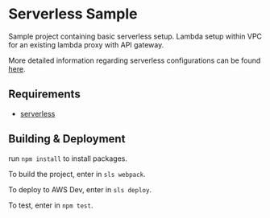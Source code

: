 # Serverless Sample

Sample project containing basic serverless setup. Lambda setup within VPC for an existing lambda proxy with API gateway.

More detailed information regarding serverless configurations can be found [here](https://www.serverless.com/framework/docs/providers/aws/guide/serverless.yml/).

## Requirements

- [serverless](https://serverless.com/framework/docs/getting-started/)

## Building & Deployment

run `npm install` to install packages.

To build the project, enter in `sls webpack`.

To deploy to AWS Dev, enter in `sls deploy`.

To test, enter in `npm test`.